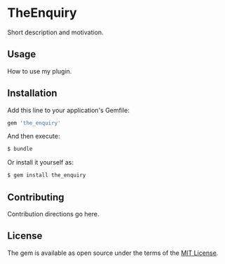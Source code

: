 # TheEnquiry
Short description and motivation.

## Usage
How to use my plugin.

## Installation
Add this line to your application's Gemfile:

```ruby
gem 'the_enquiry'
```

And then execute:
```bash
$ bundle
```

Or install it yourself as:
```bash
$ gem install the_enquiry
```

## Contributing
Contribution directions go here.

## License
The gem is available as open source under the terms of the [MIT License](http://opensource.org/licenses/MIT).
